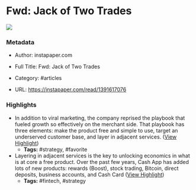# Fwd: Jack of Two Trades

![](https://readwise-assets.s3.amazonaws.com/static/images/article2.74d541386bbf.png)

### Metadata

- Author: instapaper.com
- Full Title: Fwd: Jack of Two Trades
- Category: #articles


- URL: https://instapaper.com/read/1391617076

### Highlights

- In addition to viral marketing, the company reprised the playbook that fueled growth so effectively on the merchant side. That playbook has three elements: make the product free and simple to use, target an underserved customer base, and layer in adjacent services. ([View Highlight](https://instapaper.com/read/1391617076/15677947))
    - **Tags:** #strategy, #favorite
- Layering in adjacent services is the key to unlocking economics in what is at core a free product. Over the past few years, Cash App has added lots of new products: rewards (Boost), stock trading, Bitcoin, direct deposits, business accounts, and Cash Card ([View Highlight](https://instapaper.com/read/1391617076/15677965))
    - **Tags:** #fintech, #strategy
